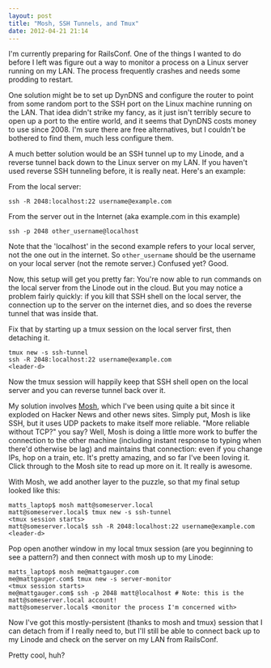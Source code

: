 ```yaml
---
layout: post
title: "Mosh, SSH Tunnels, and Tmux"
date: 2012-04-21 21:14
---
```


I'm currently preparing for RailsConf. One of the things I wanted to do before I left was figure out a way to monitor a process on a Linux server running on my LAN. The process frequently crashes and needs some prodding to restart.

One solution might be to set up DynDNS and configure the router to point from some random port to the SSH port on the Linux machine running on the LAN. That idea didn't strike my fancy, as it just isn't terribly secure to open up a port to the entire world, and it seems that DynDNS costs money to use since 2008. I'm sure there are free alternatives, but I couldn't be bothered to find them, much less configure them.

A much better solution would be an SSH tunnel up to my Linode, and a reverse tunnel back down to the Linux server on my LAN. If you haven't used reverse SSH tunneling before, it is really neat. Here's an example:

From the local server:

    ssh -R 2048:localhost:22 username@example.com


From the server out in the Internet (aka example.com in this example)

    ssh -p 2048 other_username@localhost

Note that the 'localhost' in the second example refers to your local server, not the one out in the internet. So `other_username` should be the username on your local server (not the remote server.) Confused yet? Good.

Now, this setup will get you pretty far: You're now able to run commands on the local server from the Linode out in the cloud. But you may notice a problem fairly quickly: if you kill that SSH shell on the local server, the connection up to the server on the internet dies, and so does the reverse tunnel that was inside that.

Fix that by starting up a tmux session on the local server first, then detaching it.

    tmux new -s ssh-tunnel
    ssh -R 2048:localhost:22 username@example.com
    <leader-d>

Now the tmux session will happily keep that SSH shell open on the local server and you can reverse tunnel back over it.

My solution involves [Mosh](http://mosh.mit.edu), which I've been using quite a bit since it exploded on Hacker News and other news sites. Simply put, Mosh is like SSH, but it uses UDP packets to make itself more reliable. "More reliable without TCP?" you say? Well, Mosh is doing a little more work to buffer the connection to the other machine (including instant response to typing when there'd otherwise be lag) and maintains that connection: even if you change IPs, hop on a train, etc. It's pretty amazing, and so far I've been loving it. Click through to the Mosh site to read up more on it. It really is awesome.

With Mosh, we add another layer to the puzzle, so that my final setup looked like this:

    matts_laptop$ mosh matt@someserver.local
    matt@someserver.local$ tmux new -s ssh-tunnel
    <tmux session starts>
    matt@someserver.local$ ssh -R 2048:localhost:22 username@example.com
    <leader-d>

Pop open another window in my local tmux session (are you beginning to see a pattern?) and then connect with mosh up to my Linode:

    matts_laptop$ mosh me@mattgauger.com
    me@mattgauger.com$ tmux new -s server-monitor
    <tmux session starts>
    me@mattgauger.com$ ssh -p 2048 matt@localhost # Note: this is the matt@someserver.local account!
    matt@someserver.local$ <monitor the process I'm concerned with>

Now I've got this mostly-persistent (thanks to mosh and tmux) session that I can detach from if I really need to, but I'll still be able to connect back up to my Linode and check on the server on my LAN from RailsConf.

Pretty cool, huh?
